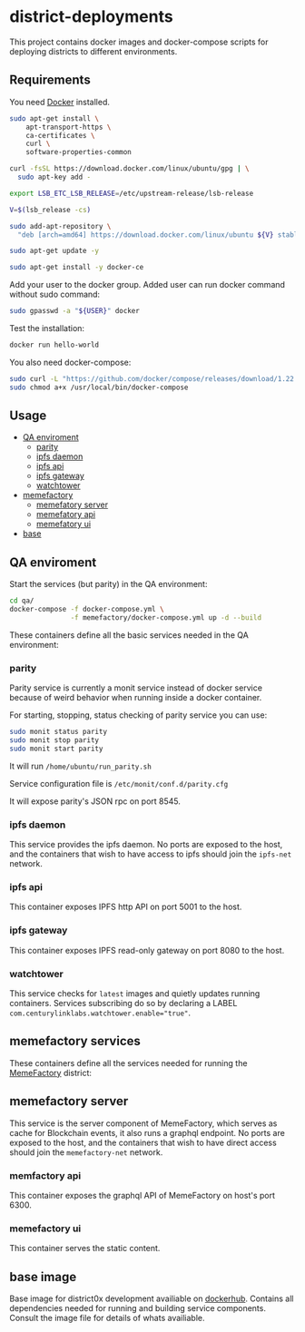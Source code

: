 # district-deployments

This project contains docker images and docker-compose scripts for deploying districts to different environments.

## Requirements

You need [Docker](https://www.docker.com/) installed.

```bash
sudo apt-get install \
    apt-transport-https \
    ca-certificates \
    curl \
    software-properties-common

curl -fsSL https://download.docker.com/linux/ubuntu/gpg | \
  sudo apt-key add -

export LSB_ETC_LSB_RELEASE=/etc/upstream-release/lsb-release

V=$(lsb_release -cs)

sudo add-apt-repository \
  "deb [arch=amd64] https://download.docker.com/linux/ubuntu ${V} stable"

sudo apt-get update -y

sudo apt-get install -y docker-ce
```

Add your user to the docker group. Added user can run docker command without sudo command:
```bash
sudo gpasswd -a "${USER}" docker
```

Test the installation:
```bash
docker run hello-world
```

You also need docker-compose:
``` bash
sudo curl -L "https://github.com/docker/compose/releases/download/1.22.0/docker-compose-$(uname -s)-$(uname -m)" -o /usr/local/bin/docker-compose
sudo chmod a+x /usr/local/bin/docker-compose
```

## Usage
- [QA enviroment](#qa)
  - [parity](#parity)
  - [ipfs daemon](#ipfs-daemon)
  - [ipfs api](#ipfs-api)
  - [ipfs gateway](#gateway)
  - [watchtower](#watchtower)
- [memefactory](#memfactory)
  - [memefatory server](#memfactory-server)
  - [memefatory api](#memefactory-api)
  - [memefatory ui](#memefactory-ui)
- [base](#base)

## <a name="qa"> QA enviroment </a>

Start the services (but parity) in the QA environment:

``` bash
cd qa/
docker-compose -f docker-compose.yml \
               -f memefactory/docker-compose.yml up -d --build
```

These containers define all the basic services needed in the QA environment:

### <a name="parity"> parity </a>
Parity service is currently a monit service instead of docker service because of weird behavior when running inside a docker container.

For starting, stopping, status checking of parity service you can use:

```bash
sudo monit status parity
sudo monit stop parity
sudo monit start parity
```

It will run `/home/ubuntu/run_parity.sh`

Service configuration file is `/etc/monit/conf.d/parity.cfg`

It will expose parity's JSON rpc on port 8545.

### <a name="ipfs-daemon"> ipfs daemon </a>

This service provides the ipfs daemon.
No ports are exposed to the host, and the containers that wish to have access to ipfs should join the `ipfs-net` network.

### <a name="ipfs-api"> ipfs api </a>

This container exposes IPFS http API on port 5001 to the host.

### <a name="ipfs-gateway"> ipfs gateway </a>

This container exposes IPFS read-only gateway on port 8080 to the host.

### <a name="watchtower"> watchtower </a>

This service checks for `latest` images and quietly updates running containers.
Services subscribing do so by declaring a LABEL `com.centurylinklabs.watchtower.enable="true"`.

## <a name="memefactory"> memefactory services </a>

These containers define all the services needed for running the [MemeFactory](http://memefactory.io) district:

## <a name="memfactory-server"> memefactory server </a>

This service is the server component of MemeFactory, which serves as cache for Blockchain events, it also runs a graphql endpoint.
No ports are exposed to the host, and the containers that wish to have direct access should join the `memefactory-net` network.

### <a name="memefactory-api"> memfactory api </a>

This container exposes the graphql API of MemeFactory on host's port 6300.

### <a name="memefactory-ui"> memefactory ui </a>

This container serves the static content.

## <a name="base"> base image </a>

Base image for district0x development availiable on [dockerhub](https://hub.docker.com/r/district0x/base/).
Contains all dependencies needed for running and building service components.
Consult the image file for details of whats availiable.
